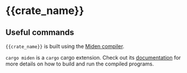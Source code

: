 # {{crate_name}}

## Useful commands

`{{crate_name}}` is built using the [Miden compiler](https://github.com/0xMiden/compiler).  

`cargo miden` is a `cargo` cargo extension. Check out its [documentation](https://0xpolygonmiden.github.io/compiler/usage/cargo-miden/#compiling-to-miden-assembly)
for more details on how to build and run the compiled programs.


